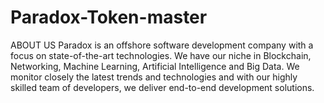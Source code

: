 # Paradox-Token-master
ABOUT  US
Paradox is an offshore software development company with a focus on state-of-the-art technologies. We have our niche in Blockchain, Networking, Machine Learning, Artificial Intelligence and Big Data. We monitor closely the latest trends and technologies and with our highly skilled team of developers, we deliver end-to-end development solutions. 
